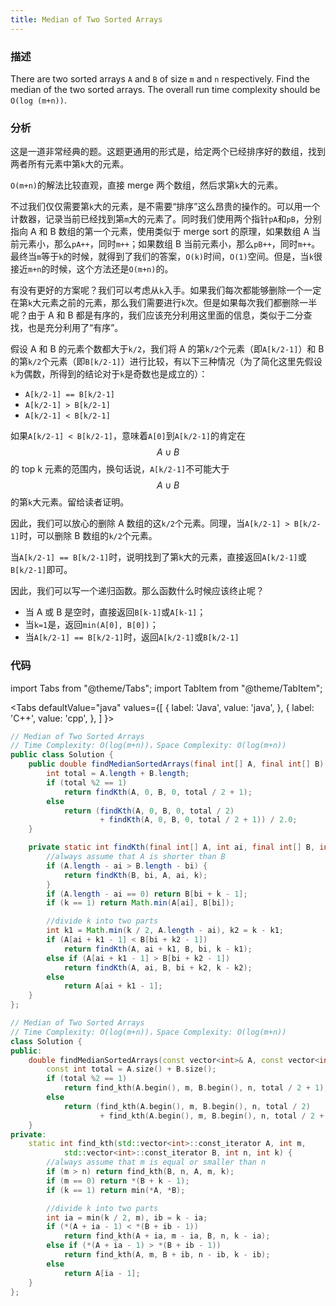 ```yaml
---
title: Median of Two Sorted Arrays
---
```


### 描述

There are two sorted arrays `A` and `B` of size `m` and `n` respectively. Find the median of the two sorted arrays. The overall run time complexity should be `O(log (m+n))`.

### 分析

这是一道非常经典的题。这题更通用的形式是，给定两个已经排序好的数组，找到两者所有元素中第`k`大的元素。

`O(m+n)`的解法比较直观，直接 merge 两个数组，然后求第`k`大的元素。

不过我们仅仅需要第`k`大的元素，是不需要“排序”这么昂贵的操作的。可以用一个计数器，记录当前已经找到第`m`大的元素了。同时我们使用两个指针`pA`和`pB`，分别指向 A 和 B 数组的第一个元素，使用类似于 merge sort 的原理，如果数组 A 当前元素小，那么`pA++`，同时`m++`；如果数组 B 当前元素小，那么`pB++`，同时`m++`。最终当`m`等于`k`的时候，就得到了我们的答案，`O(k)`时间，`O(1)`空间。但是，当`k`很接近`m+n`的时候，这个方法还是`O(m+n)`的。

有没有更好的方案呢？我们可以考虑从`k`入手。如果我们每次都能够删除一个一定在第`k`大元素之前的元素，那么我们需要进行`k`次。但是如果每次我们都删除一半呢？由于 A 和 B 都是有序的，我们应该充分利用这里面的信息，类似于二分查找，也是充分利用了“有序”。

假设 A 和 B 的元素个数都大于`k/2`，我们将 A 的第`k/2`个元素（即`A[k/2-1]`）和 B 的第`k/2`个元素（即`B[k/2-1]`）进行比较，有以下三种情况（为了简化这里先假设`k`为偶数，所得到的结论对于`k`是奇数也是成立的）：

- `A[k/2-1] == B[k/2-1]`
- `A[k/2-1] > B[k/2-1]`
- `A[k/2-1] < B[k/2-1]`

如果`A[k/2-1] < B[k/2-1]`，意味着`A[0]`到`A[k/2-1]`的肯定在$$A \cup B$$的 top k 元素的范围内，换句话说，`A[k/2-1]`不可能大于$$A \cup B$$的第`k`大元素。留给读者证明。

因此，我们可以放心的删除 A 数组的这`k/2`个元素。同理，当`A[k/2-1] > B[k/2-1]`时，可以删除 B 数组的`k/2`个元素。

当`A[k/2-1] == B[k/2-1]`时，说明找到了第`k`大的元素，直接返回`A[k/2-1]`或`B[k/2-1]`即可。

因此，我们可以写一个递归函数。那么函数什么时候应该终止呢？

- 当 A 或 B 是空时，直接返回`B[k-1]`或`A[k-1]`；
- 当`k=1`是，返回`min(A[0], B[0])`；
- 当`A[k/2-1] == B[k/2-1]`时，返回`A[k/2-1]`或`B[k/2-1]`

### 代码

import Tabs from "@theme/Tabs";
import TabItem from "@theme/TabItem";

<Tabs
defaultValue="java"
values={[
{ label: 'Java', value: 'java', },
{ label: 'C++', value: 'cpp', },
]
}>
<TabItem value="java">

```java
// Median of Two Sorted Arrays
// Time Complexity: O(log(m+n))，Space Complexity: O(log(m+n))
public class Solution {
    public double findMedianSortedArrays(final int[] A, final int[] B) {
        int total = A.length + B.length;
        if (total %2 == 1)
            return findKth(A, 0, B, 0, total / 2 + 1);
        else
            return (findKth(A, 0, B, 0, total / 2)
                    + findKth(A, 0, B, 0, total / 2 + 1)) / 2.0;
    }

    private static int findKth(final int[] A, int ai, final int[] B, int bi, int k) {
        //always assume that A is shorter than B
        if (A.length - ai > B.length - bi) {
            return findKth(B, bi, A, ai, k);
        }
        if (A.length - ai == 0) return B[bi + k - 1];
        if (k == 1) return Math.min(A[ai], B[bi]);

        //divide k into two parts
        int k1 = Math.min(k / 2, A.length - ai), k2 = k - k1;
        if (A[ai + k1 - 1] < B[bi + k2 - 1])
            return findKth(A, ai + k1, B, bi, k - k1);
        else if (A[ai + k1 - 1] > B[bi + k2 - 1])
            return findKth(A, ai, B, bi + k2, k - k2);
        else
            return A[ai + k1 - 1];
    }
};

```

</TabItem>
<TabItem value="cpp">

```cpp
// Median of Two Sorted Arrays
// Time Complexity: O(log(m+n))，Space Complexity: O(log(m+n))
class Solution {
public:
    double findMedianSortedArrays(const vector<int>& A, const vector<int>& B) {
        const int total = A.size() + B.size();
        if (total %2 == 1)
            return find_kth(A.begin(), m, B.begin(), n, total / 2 + 1);
        else
            return (find_kth(A.begin(), m, B.begin(), n, total / 2)
                    + find_kth(A.begin(), m, B.begin(), n, total / 2 + 1)) / 2.0;
    }
private:
    static int find_kth(std::vector<int>::const_iterator A, int m,
            std::vector<int>::const_iterator B, int n, int k) {
        //always assume that m is equal or smaller than n
        if (m > n) return find_kth(B, n, A, m, k);
        if (m == 0) return *(B + k - 1);
        if (k == 1) return min(*A, *B);

        //divide k into two parts
        int ia = min(k / 2, m), ib = k - ia;
        if (*(A + ia - 1) < *(B + ib - 1))
            return find_kth(A + ia, m - ia, B, n, k - ia);
        else if (*(A + ia - 1) > *(B + ib - 1))
            return find_kth(A, m, B + ib, n - ib, k - ib);
        else
            return A[ia - 1];
    }
};
```

</TabItem>
</Tabs>
